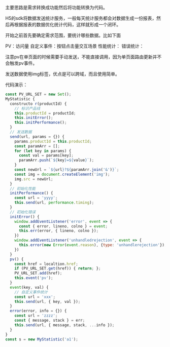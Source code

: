 主要思路是需求转换成功能然后将功能转换为代码。

H5的sdk将数据发送统计服务，一般每天统计服务都会对数据生成一份报表，然后再根据报表的数据优化统计代码，这样就形成一个闭环。

开始之前首先要确定需求范围，要统计哪些数据。比如下面

PV：访问量
自定义事件：按钮点击量交互场景
性能统计：
错误统计：

注意pv在单页面的时候需要手动发送，不能直接调用，因为单页面路由更新并不会触发pv事件。

发送数据使用img标签，优点是可以跨域，而且使用简单。

代码演示：

```js
const PV_URL_SET = new Set();
MyStatistic {
  constructo r(productId) {
    // 标识产品线
    this.productId = productId;
    this.initError();
    this.initPerformance();
  }
  // 发送数据
  send(url, params = {}) {
    params.productId = this.productId;
    const paramArr = [];
    for (let key in params) {
      const val = params[key];
      paramArr.push(`${key}=${value}`);
    }
    const newUrl = `${url}?${paramArr.join('&')}`;
    const img = document.createElement('img');
    img.src = newUrl;
  }
  // 初始化性能
  initPerformance() {
    const url = 'yyyy';
    this.send(url, performance.timing);
  }
  // 初始化错误
  initError() {
    window.addEventListener('error', event => {
      const { error, lineno, colno } = event;
      this.err(error, { lineno, colno });
    })
    window.addEventListener('unhandledrejection', event => {
      this.error(new Error(event.reason), {type: 'unhandlerejection'});
    })
  }
  pv() {
    const href = localtion.href;
    if (PV_URL_SET.get(href)) { return; };
    PV_URL_SET.add(href);
    this.event('pv');
  }
  event(key, val) {
    // 自定义事件统计
    const url = 'xxx';
    this.send(url, { key, val });
  }
  error(error, info = {}) {
    const url = 'zzzz';
    const { message, stack } = err;
    this.send(url, { message, stack, ...info });
  }
}
const s = new MyStatistic('a1');
```